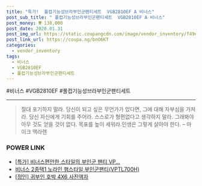 ```yaml
--- 
title: "특가!  풀컵기능성브라부인군팬티세트  VGB2810EF A 비너스" 
post_sub_title: " 풀컵기능성브라부인군팬티세트  VGB2810EF A 비너스" 
post_money: ₩ 138,000 
post_date: 2020.01.31 
post_img_url: https://static.coupangcdn.com/image/vendor_inventory/f49e/1be6030f41395ea96fb828847c4a83498f7b8881b9d27d012b914d846bb4.jpg 
post_link_url: https://coupa.ng/bnO6KT 
categories: 
  - vendor_inventory 
tags: 
  - 비너스 
  - VGB2810EF 
  - 풀컵기능성브라부인군팬티세트 
--- 
```

  #비너스 #VGB2810EF #풀컵기능성브라부인군팬티세트 
<hr> 

> 절대 포기하지 말라. 당신이 되고 싶은 무언가가 있다면, 그에 대해 자부심을 가져라. 당신 자신에게 기회를 주어라. 스스로가 형편없다고 생각하지 말라. 그래봐야 아무 것도 얻을 것이 없다. 목표를 높이 세워라.인생은 그렇게 살아야 한다.  – 마이크 맥라렌 


### POWER LINK

* <a href="https://blog.naver.com/an0733/221791351255" target="_blank">[특가] 비너스편안한 스타일의 부인군 팬티 VP...</a>
* <a href="https://blog.naver.com/fasyy4321/221792307048" target="_blank">비너스 2종택1 노라인 햄스타일 부인군팬티(VPTL700H)</a>
* <a href="https://blog.naver.com/fasyy4321/221790243343" target="_blank">[정인] 귀부인 호박 4X6 사진액자</a>
